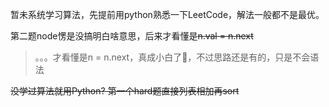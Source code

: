 暂未系统学习算法，先提前用python熟悉一下LeetCode，解法一般都不是最优。

第二题node愣是没搞明白啥意思，后来才看懂是~~n.val = n.next~~
> 。。。才看懂是n = n.next，真成小白了🤣，不过思路还是有的，只是不会语法

~~没学过算法就用Python? 第一个hard题直接列表相加再sort~~